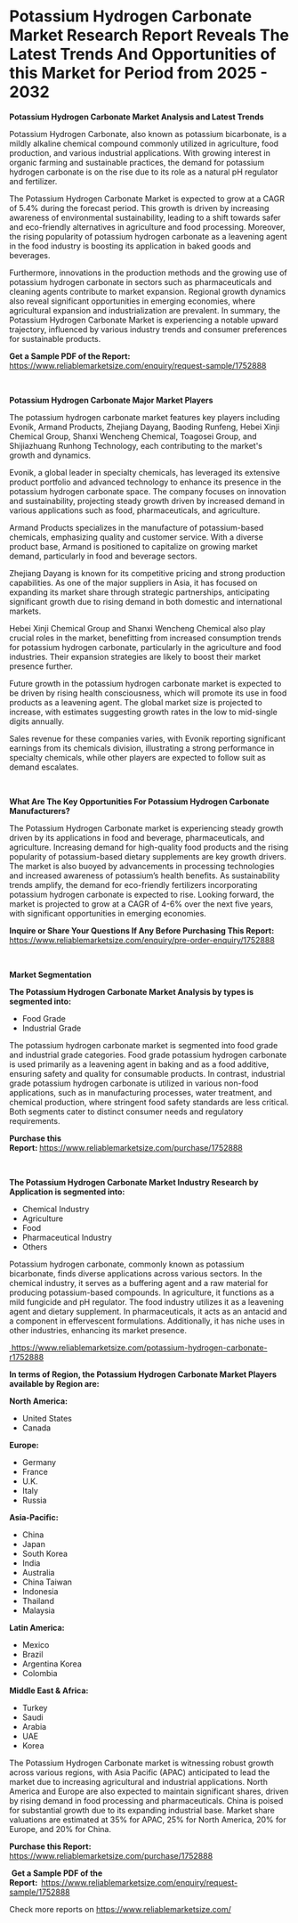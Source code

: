 <p><h1>Potassium Hydrogen Carbonate Market Research Report Reveals The Latest Trends And Opportunities of this Market for Period from 2025 - 2032</h1></p><p><strong>Potassium Hydrogen Carbonate Market Analysis and Latest Trends</strong></p>
<p><p>Potassium Hydrogen Carbonate, also known as potassium bicarbonate, is a mildly alkaline chemical compound commonly utilized in agriculture, food production, and various industrial applications. With growing interest in organic farming and sustainable practices, the demand for potassium hydrogen carbonate is on the rise due to its role as a natural pH regulator and fertilizer.</p><p>The Potassium Hydrogen Carbonate Market is expected to grow at a CAGR of 5.4% during the forecast period. This growth is driven by increasing awareness of environmental sustainability, leading to a shift towards safer and eco-friendly alternatives in agriculture and food processing. Moreover, the rising popularity of potassium hydrogen carbonate as a leavening agent in the food industry is boosting its application in baked goods and beverages.</p><p>Furthermore, innovations in the production methods and the growing use of potassium hydrogen carbonate in sectors such as pharmaceuticals and cleaning agents contribute to market expansion. Regional growth dynamics also reveal significant opportunities in emerging economies, where agricultural expansion and industrialization are prevalent. In summary, the Potassium Hydrogen Carbonate Market is experiencing a notable upward trajectory, influenced by various industry trends and consumer preferences for sustainable products.</p></p>
<p><strong>Get a Sample PDF of the Report:&nbsp;</strong> <a href="https://www.reliablemarketsize.com/enquiry/request-sample/1752888?utm_campaign=3104&utm_medium=2&utm_source=Github&utm_content=ia&utm_term=06032025&utm_id=potassium-hydrogen-carbonate">https://www.reliablemarketsize.com/enquiry/request-sample/1752888</a></p>
<p>&nbsp;</p>
<p><strong>Potassium Hydrogen Carbonate Major Market Players</strong></p>
<p><p>The potassium hydrogen carbonate market features key players including Evonik, Armand Products, Zhejiang Dayang, Baoding Runfeng, Hebei Xinji Chemical Group, Shanxi Wencheng Chemical, Toagosei Group, and Shijiazhuang Runhong Technology, each contributing to the market's growth and dynamics.</p><p>Evonik, a global leader in specialty chemicals, has leveraged its extensive product portfolio and advanced technology to enhance its presence in the potassium hydrogen carbonate space. The company focuses on innovation and sustainability, projecting steady growth driven by increased demand in various applications such as food, pharmaceuticals, and agriculture. </p><p>Armand Products specializes in the manufacture of potassium-based chemicals, emphasizing quality and customer service. With a diverse product base, Armand is positioned to capitalize on growing market demand, particularly in food and beverage sectors.</p><p>Zhejiang Dayang is known for its competitive pricing and strong production capabilities. As one of the major suppliers in Asia, it has focused on expanding its market share through strategic partnerships, anticipating significant growth due to rising demand in both domestic and international markets.</p><p>Hebei Xinji Chemical Group and Shanxi Wencheng Chemical also play crucial roles in the market, benefitting from increased consumption trends for potassium hydrogen carbonate, particularly in the agriculture and food industries. Their expansion strategies are likely to boost their market presence further.</p><p>Future growth in the potassium hydrogen carbonate market is expected to be driven by rising health consciousness, which will promote its use in food products as a leavening agent. The global market size is projected to increase, with estimates suggesting growth rates in the low to mid-single digits annually.</p><p>Sales revenue for these companies varies, with Evonik reporting significant earnings from its chemicals division, illustrating a strong performance in specialty chemicals, while other players are expected to follow suit as demand escalates.</p></p>
<p>&nbsp;</p>
<p><strong>What Are The Key Opportunities For Potassium Hydrogen Carbonate Manufacturers?</strong></p>
<p><p>The Potassium Hydrogen Carbonate market is experiencing steady growth driven by its applications in food and beverage, pharmaceuticals, and agriculture. Increasing demand for high-quality food products and the rising popularity of potassium-based dietary supplements are key growth drivers. The market is also buoyed by advancements in processing technologies and increased awareness of potassium’s health benefits. As sustainability trends amplify, the demand for eco-friendly fertilizers incorporating potassium hydrogen carbonate is expected to rise. Looking forward, the market is projected to grow at a CAGR of 4-6% over the next five years, with significant opportunities in emerging economies.</p></p>
<p><strong>Inquire or Share Your Questions If Any Before Purchasing This Report:</strong> <a href="https://www.reliablemarketsize.com/enquiry/pre-order-enquiry/1752888?utm_campaign=3104&utm_medium=2&utm_source=Github&utm_content=ia&utm_term=06032025&utm_id=potassium-hydrogen-carbonate">https://www.reliablemarketsize.com/enquiry/pre-order-enquiry/1752888</a></p>
<p>&nbsp;</p>
<p><strong>Market Segmentation</strong></p>
<p><strong>The Potassium Hydrogen Carbonate Market Analysis by types is segmented into:</strong></p>
<p><ul><li>Food Grade</li><li>Industrial Grade</li></ul></p>
<p><p>The potassium hydrogen carbonate market is segmented into food grade and industrial grade categories. Food grade potassium hydrogen carbonate is used primarily as a leavening agent in baking and as a food additive, ensuring safety and quality for consumable products. In contrast, industrial grade potassium hydrogen carbonate is utilized in various non-food applications, such as in manufacturing processes, water treatment, and chemical production, where stringent food safety standards are less critical. Both segments cater to distinct consumer needs and regulatory requirements.</p></p>
<p><strong>Purchase this Report:&nbsp;</strong><a href="https://www.reliablemarketsize.com/purchase/1752888?utm_campaign=3104&utm_medium=2&utm_source=Github&utm_content=ia&utm_term=06032025&utm_id=potassium-hydrogen-carbonate">https://www.reliablemarketsize.com/purchase/1752888</a></p>
<p>&nbsp;</p>
<p><strong>The Potassium Hydrogen Carbonate Market Industry Research by Application is segmented into:</strong></p>
<p><ul><li>Chemical Industry</li><li>Agriculture</li><li>Food</li><li>Pharmaceutical Industry</li><li>Others</li></ul></p>
<p><p>Potassium hydrogen carbonate, commonly known as potassium bicarbonate, finds diverse applications across various sectors. In the chemical industry, it serves as a buffering agent and a raw material for producing potassium-based compounds. In agriculture, it functions as a mild fungicide and pH regulator. The food industry utilizes it as a leavening agent and dietary supplement. In pharmaceuticals, it acts as an antacid and a component in effervescent formulations. Additionally, it has niche uses in other industries, enhancing its market presence.</p></p>
<p><a href="https://www.reliablemarketsize.com/potassium-hydrogen-carbonate-r1752888?utm_campaign=3104&utm_medium=2&utm_source=Github&utm_content=ia&utm_term=06032025&utm_id=potassium-hydrogen-carbonate">&nbsp;https://www.reliablemarketsize.com/potassium-hydrogen-carbonate-r1752888</a></p>
<p><strong>In terms of Region, the Potassium Hydrogen Carbonate Market Players available by Region are:</strong></p>
<p>
    <p> <strong> North America: </strong>
        <ul>
            <li>United States</li>
            <li>Canada</li>
        </ul>
        </p> 
    <p> <strong> Europe: </strong>
        <ul>
            <li>Germany</li>
            <li>France</li>
            <li>U.K.</li>
            <li>Italy</li>
            <li>Russia</li>
        </ul>
        </p> 
    <p> <strong> Asia-Pacific: </strong>
        <ul>
            <li>China</li>
            <li>Japan</li>
            <li>South Korea</li>
            <li>India</li>
            <li>Australia</li>
            <li>China Taiwan</li>
            <li>Indonesia</li>
            <li>Thailand</li>
            <li>Malaysia</li>
        </ul>
        </p> 
    <p> <strong> Latin America: </strong>
        <ul>
            <li>Mexico</li>
            <li>Brazil</li>
            <li>Argentina Korea</li>
            <li>Colombia</li>
        </ul>
        </p> 
    <p> <strong> Middle East & Africa: </strong>
        <ul>
            <li>Turkey</li>
            <li>Saudi</li>
            <li>Arabia</li>
            <li>UAE</li>
            <li>Korea</li>
        </ul>
    </p>
    </p>
<p><p>The Potassium Hydrogen Carbonate market is witnessing robust growth across various regions, with Asia Pacific (APAC) anticipated to lead the market due to increasing agricultural and industrial applications. North America and Europe are also expected to maintain significant shares, driven by rising demand in food processing and pharmaceuticals. China is poised for substantial growth due to its expanding industrial base. Market share valuations are estimated at 35% for APAC, 25% for North America, 20% for Europe, and 20% for China.</p></p>
<p><strong>Purchase this Report: </strong><a href="https://www.reliablemarketsize.com/purchase/1752888?utm_campaign=3104&utm_medium=2&utm_source=Github&utm_content=ia&utm_term=06032025&utm_id=potassium-hydrogen-carbonate">https://www.reliablemarketsize.com/purchase/1752888</a></p>
<p>&nbsp;<strong>Get a Sample PDF of the Report:&nbsp;&nbsp;</strong><a href="https://www.reliablemarketsize.com/enquiry/request-sample/1752888?utm_campaign=3104&utm_medium=2&utm_source=Github&utm_content=ia&utm_term=06032025&utm_id=potassium-hydrogen-carbonate">https://www.reliablemarketsize.com/enquiry/request-sample/1752888</a></p>
<p><strong></strong></p>
<p>Check more reports on <a href="https://www.reliablemarketsize.com/?utm_campaign=3104&utm_medium=2&utm_source=Github&utm_content=ia&utm_term=06032025&utm_id=potassium-hydrogen-carbonate">https://www.reliablemarketsize.com/</a></p>